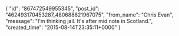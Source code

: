  {
   "id": "867472549955345",
   "post_id": "462493170453287_480688621967075",
   "from_name": "Chris Evan",
   "message": "I'm thinking jail. It's after mid note in Scotland.",
   "created_time": "2015-08-14T23:35:11+0000"
 }

